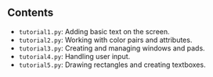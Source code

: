 ## Contents

- `tutorial1.py`: Adding basic text on the screen.
- `tutorial2.py`: Working with color pairs and attributes.
- `tutorial3.py`: Creating and managing windows and pads.
- `tutorial4.py`: Handling user input.
- `tutorial5.py`: Drawing rectangles and creating textboxes.
